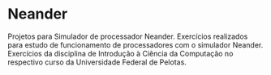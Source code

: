 # Neander
Projetos para Simulador de processador Neander.
Exercícios realizados para estudo de funcionamento de processadores com o simulador Neander.
Exercícios da disciplina de Introdução à Ciência da Computação no respectivo curso da Universidade Federal de Pelotas.
